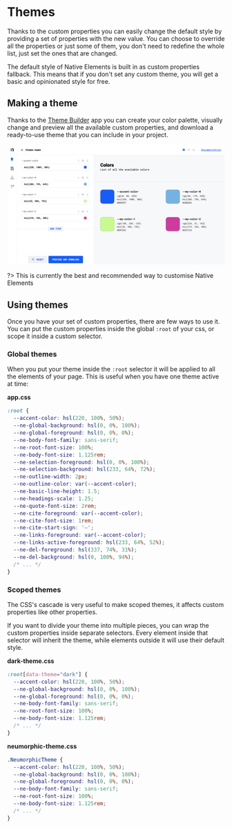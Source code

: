 # Themes

Thanks to the custom properties you can easily change the default style by providing a set of properties with the new value. You can choose to override all the properties or just some of them, you don't need to redefine the whole list, just set the ones that are changed.

The default style of Native Elements is built in as custom properties fallback. This means that if you don't set any custom theme, you will get a basic and opinionated style for free.

## Making a theme

Thanks to the <a href="https://app.native-elements.dev/" rel="noopener" target="_blank">Theme Builder</a> app you can create your color palette, visually change and preview all the available custom properties, and download a ready-to-use theme that you can include in your project.

<a href="https://app.native-elements.dev/" data-hide-icon rel="noopener" target="_blank">
<picture>
  <source srcset="/images/tb-dark.png" media="(prefers-color-scheme: dark)">
  <img src="/images/tb-light.png" />
</picture>
</a>

?> This is currently the best and recommended way to customise Native Elements

## Using themes

Once you have your set of custom properties, there are few ways to use it. You can put the custom properties inside the global `:root` of your css, or scope it inside a custom selector.

### Global themes

When you put your theme inside the `:root` selector it will be applied to all the elements of your page. This is useful when you have one theme active at time:

**app.css**

```css
:root {
  --accent-color: hsl(220, 100%, 50%);
  --ne-global-background: hsl(0, 0%, 100%);
  --ne-global-foreground: hsl(0, 0%, 0%);
  --ne-body-font-family: sans-serif;
  --ne-root-font-size: 100%;
  --ne-body-font-size: 1.125rem;
  --ne-selection-foreground: hsl(0, 0%, 100%);
  --ne-selection-background: hsl(233, 64%, 72%);
  --ne-outline-width: 2px;
  --ne-outline-color: var(--accent-color);
  --ne-basic-line-height: 1.5;
  --ne-headings-scale: 1.25;
  --ne-quote-font-size: 2rem;
  --ne-cite-foreground: var(--accent-color);
  --ne-cite-font-size: 1rem;
  --ne-cite-start-sign: '—';
  --ne-links-foreground: var(--accent-color);
  --ne-links-active-foreground: hsl(233, 64%, 52%);
  --ne-del-foreground: hsl(337, 74%, 31%);
  --ne-del-background: hsl(0, 100%, 94%);
  /* ... */
}
```

### Scoped themes

The CSS's cascade is very useful to make scoped themes, it affects custom properties like other properties.

If you want to divide your theme into multiple pieces, you can wrap the custom properties inside separate selectors. Every element inside that selector will inherit the theme, while elements outside it will use their default style.

**dark-theme.css**

```css
:root[data-theme="dark"] {
  --accent-color: hsl(220, 100%, 50%);
  --ne-global-background: hsl(0, 0%, 100%);
  --ne-global-foreground: hsl(0, 0%, 0%);
  --ne-body-font-family: sans-serif;
  --ne-root-font-size: 100%;
  --ne-body-font-size: 1.125rem;
  /* ... */
}
```

**neumorphic-theme.css**

```css
.NeumorphicTheme {
  --accent-color: hsl(220, 100%, 50%);
  --ne-global-background: hsl(0, 0%, 100%);
  --ne-global-foreground: hsl(0, 0%, 0%);
  --ne-body-font-family: sans-serif;
  --ne-root-font-size: 100%;
  --ne-body-font-size: 1.125rem;
  /* ... */
}
```
